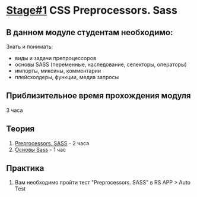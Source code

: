 # [Stage#1](../../) CSS Preprocessors. Sass
## В данном модуле студентам необходимо:
Знать и понимать:
- виды и задачи препроцессоров
- основы SASS (переменные, наследование,
селекторы, операторы)
- импорты, миксины, комментарии
- плейсхолдеры, функции, медиа запросы

## Приблизительное время прохождения модуля
3 часа

## Теория 
1. [Preprocessors. SASS](https://www.youtube.com/watch?v=JO8DvVZbxDw&feature=youtu.be) - 2 часа
2. [Основы Sass](https://sass-scss.ru/guide/) - 1 час

## Практика 
1. Вам необходимо пройти тест "Preprocessors. SASS" в RS APP > Auto Test
